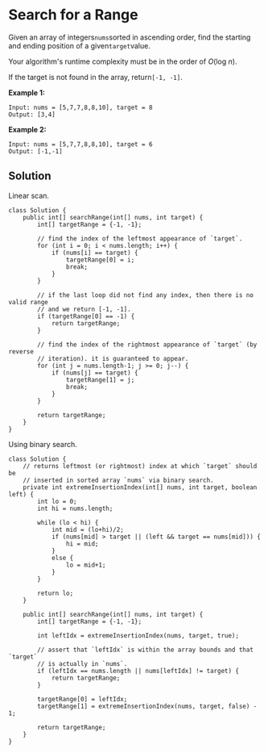 # Search for a Range

Given an array of integers`nums`sorted in ascending order, find the starting and ending position of a given`target`value.

Your algorithm's runtime complexity must be in the order of _O_\(log _n_\).

If the target is not found in the array, return`[-1, -1]`.

**Example 1:**

```
Input: nums = [5,7,7,8,8,10], target = 8
Output: [3,4]
```

**Example 2:**

```
Input: nums = [5,7,7,8,8,10], target = 6
Output: [-1,-1]
```

## Solution

Linear scan.

    class Solution {
        public int[] searchRange(int[] nums, int target) {
            int[] targetRange = {-1, -1};

            // find the index of the leftmost appearance of `target`.
            for (int i = 0; i < nums.length; i++) {
                if (nums[i] == target) {
                    targetRange[0] = i;
                    break;
                }
            }

            // if the last loop did not find any index, then there is no valid range
            // and we return [-1, -1].
            if (targetRange[0] == -1) {
                return targetRange;
            }

            // find the index of the rightmost appearance of `target` (by reverse
            // iteration). it is guaranteed to appear.
            for (int j = nums.length-1; j >= 0; j--) {
                if (nums[j] == target) {
                    targetRange[1] = j;
                    break;
                }
            }

            return targetRange;
        }
    }

Using binary search. 

    class Solution {
        // returns leftmost (or rightmost) index at which `target` should be
        // inserted in sorted array `nums` via binary search.
        private int extremeInsertionIndex(int[] nums, int target, boolean left) {
            int lo = 0;
            int hi = nums.length;

            while (lo < hi) {
                int mid = (lo+hi)/2;
                if (nums[mid] > target || (left && target == nums[mid])) {
                    hi = mid;
                }
                else {
                    lo = mid+1;
                }
            }

            return lo;
        }

        public int[] searchRange(int[] nums, int target) {
            int[] targetRange = {-1, -1};

            int leftIdx = extremeInsertionIndex(nums, target, true);

            // assert that `leftIdx` is within the array bounds and that `target`
            // is actually in `nums`.
            if (leftIdx == nums.length || nums[leftIdx] != target) {
                return targetRange;
            }

            targetRange[0] = leftIdx;
            targetRange[1] = extremeInsertionIndex(nums, target, false) - 1;

            return targetRange;
        }
    }



